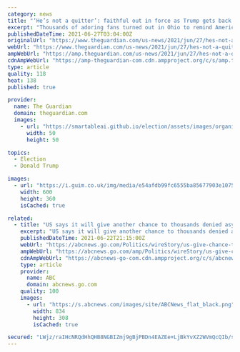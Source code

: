 ```yaml
---
category: news
title: "‘He’s not a quitter’: faithful out in force as Trump gets back to the campaign trail"
excerpt: "Thousands of adoring fans turned out in Ohio to remind America that Trump’s cult of personality never went away"
publishedDateTime: 2021-06-27T03:04:00Z
originalUrl: "https://www.theguardian.com/us-news/2021/jun/27/hes-not-a-quitter-faithful-out-in-force-as-trump-gets-back-to-the-campaign-trail"
webUrl: "https://www.theguardian.com/us-news/2021/jun/27/hes-not-a-quitter-faithful-out-in-force-as-trump-gets-back-to-the-campaign-trail"
ampWebUrl: "https://amp.theguardian.com/us-news/2021/jun/27/hes-not-a-quitter-faithful-out-in-force-as-trump-gets-back-to-the-campaign-trail"
cdnAmpWebUrl: "https://amp-theguardian-com.cdn.ampproject.org/c/s/amp.theguardian.com/us-news/2021/jun/27/hes-not-a-quitter-faithful-out-in-force-as-trump-gets-back-to-the-campaign-trail"
type: article
quality: 118
heat: 138
published: true

provider:
  name: The Guardian
  domain: theguardian.com
  images:
    - url: "https://smartableai.github.io/election/assets/images/organizations/theguardian.com-50x50.jpg"
      width: 50
      height: 50

topics:
  - Election
  - Donald Trump

images:
  - url: "https://i.guim.co.uk/img/media/e54afdb99fc6555ba85677903e1075aceafb8031/0_45_2512_1508/master/2512.jpg?width=300&quality=45&auto=format&fit=max&dpr=2&s=9ea2ec4f2d8b75e66cd31d0139721260"
    width: 600
    height: 360
    isCached: true

related:
  - title: "US says it will give another chance to thousands denied asylum under Trump-era policy that forced them to wait in Mexico"
    excerpt: "US says it will give another chance to thousands denied asylum under Trump-era policy that forced them to wait in Mexico"
    publishedDateTime: 2021-06-22T21:15:00Z
    webUrl: "https://abcnews.go.com/Politics/wireStory/us-give-chance-thousands-denied-asylum-trump-era-78428050"
    ampWebUrl: "https://abcnews.go.com/amp/Politics/wireStory/us-give-chance-thousands-denied-asylum-trump-era-78428050"
    cdnAmpWebUrl: "https://abcnews-go-com.cdn.ampproject.org/c/s/abcnews.go.com/amp/Politics/wireStory/us-give-chance-thousands-denied-asylum-trump-era-78428050"
    type: article
    provider:
      name: ABC
      domain: abcnews.go.com
    quality: 100
    images:
      - url: "https://s.abcnews.com/images/site/ABCNews_flat_black.png"
        width: 834
        height: 308
        isCached: true

secured: "LWjz/raIHcNRQdHhQHB8NGBIZmj9gBjPBDn4EAZEe+LjBkYvXZ2WVmQcQIb/s5nqf2O10OsXQH3bHH8DGZeR2OSPc2T94A5vMpzBwRWU8PL0hjK2VXinqUuUUGMnZX00Dg19m0XJhEXlixgJk8L37LdhIoHVYVnOMRtbnSEAODyg4Pr7F7QwfqPbKXY5EDpWjhMSBaefBLAtw/9OmN66vu5qAG79BNs90tZrdaaz6+XGcApKvU+ZRoO0TpSGwEB5znT/3X9sYczmlc6PoKpW3yWAPrTdesUYziAJ5upLJ5Iw2IUTbqf550bnGyzOm0B6+Fb8IVsTO7ASFcZD/C4pGyNJj3Nbbp2ai8dIKm53mAM=;D5VvvLzB7HGStCk8sUxOiQ=="
---
```


